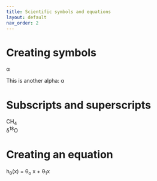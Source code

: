 ```yaml
---
title: Scientific symbols and equations
layout: default
nav_order: 2
---
```


# Creating symbols

&alpha; 

This is another alpha: &#945; 

# Subscripts and superscripts
CH<sub>4</sub>
<br>
&delta;<sup>18</sup>O

# Creating an equation
h<sub>&theta;</sub>(x) = &theta;<sub>o</sub> x + &theta;<sub>1</sub>x
